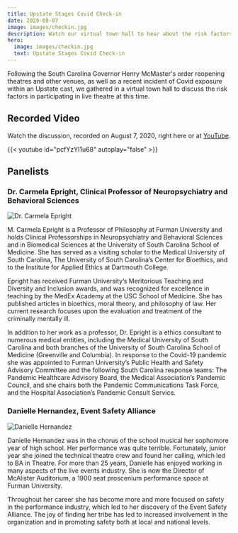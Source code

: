 ```yaml
---
title: Upstate Stages Covid Check-in
date: 2020-08-07
image: images/checkin.jpg
description: Watch our virtual town hall to hear about the risk factors in participating in live theatre at this time.
hero:
  image: images/checkin.jpg
  text: Upstate Stages Covid Check-in
---
```


Following the South Carolina Governor Henry McMaster's order reopening theatres and other venues, as well as a recent incident of Covid exposure within an Upstate cast, we gathered in a virtual town hall to discuss the risk factors in participating in live theatre at this time.

## Recorded Video

Watch the discussion, recorded on August 7, 2020, right here or at [YouTube](https://www.youtube.com/watch?v=pcfYzYI1u68).

{{< youtube id="pcfYzYI1u68" autoplay="false" >}}

## Panelists

### Dr. Carmela Epright, Clinical Professor of Neuropsychiatry and Behavioral Sciences  

![Dr. Carmela Epright](/images/carmela-epright.jpg)

M. Carmela Epright is a Professor of Philosophy at Furman University and holds Clinical Professorships in Neuropsychiatry and Behavioral Sciences and in Biomedical Sciences at the University of South Carolina School of Medicine. She has served as a visiting scholar to the Medical University of South Carolina, The University of South Carolina’s Center for Bioethics, and to the Institute for Applied Ethics at Dartmouth College. 

Epright has received Furman University’s Meritorious Teaching and Diversity and Inclusion awards, and was recognized for excellence in teaching by the MedEx Academy at the USC School of Medicine. She has published articles in bioethics, moral theory, and philosophy of law. Her current research focuses upon the evaluation and treatment of the criminally mentally ill. 

In addition to her work as a professor, Dr. Epright is a ethics consultant to numerous medical entities, including the Medical University of South Carolina and both branches of the University of South Carolina School of Medicine (Greenville and Columbia). In response to the Covid-19 pandemic she was appointed to Furman University’s Public Health and Safety Advisory Committee and the following South Carolina response teams: The Pandemic Healthcare Advisory Board, the Medical Association’s Pandemic Council, and she chairs both the Pandemic Communications Task Force, and the Hospital Association’s Pandemic Consult Service.

### Danielle Hernandez, Event Safety Alliance

![Danielle Hernandez](/images/danielle-hernandez.jpg)

Danielle Hernandez was in the chorus of the school musical her sophomore year of high school. Her performance was quite terrible.   Fortunately, junior year she joined the technical theatre crew and found her calling, which led to BA in Theatre. For more than 25 years, Danielle has enjoyed working in many aspects of the live events industry. She is now the Director of McAlister Auditorium, a 1900 seat proscenium performance space at Furman University.

Throughout her career she has become more and more focused on safety in the performance industry, which led to her discovery of the Event Safety Alliance. The joy of finding her tribe has led to increased involvement in the organization and in promoting safety both at local and national levels.
